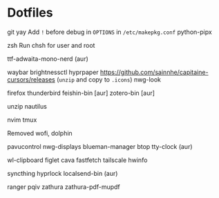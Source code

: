 # Dotfiles

git
yay
Add `!` before debug in `OPTIONS` in `/etc/makepkg.conf`
python-pipx

zsh
Run chsh for user and root

ttf-adwaita-mono-nerd (aur)

waybar
brightnessctl
hyprpaper
https://github.com/sainnhe/capitaine-cursors/releases (`unzip` and copy to `.icons`)
nwg-look

firefox
thunderbird
feishin-bin [aur]
zotero-bin [aur]

unzip
nautilus


nvim
tmux

Removed wofi, dolphin

pavucontrol
nwg-displays
blueman-manager
btop
tty-clock (aur)

wl-clipboard
figlet
cava
fastfetch
tailscale
hwinfo

syncthing
hyprlock
localsend-bin (aur)

ranger
pqiv
zathura
zathura-pdf-mupdf
